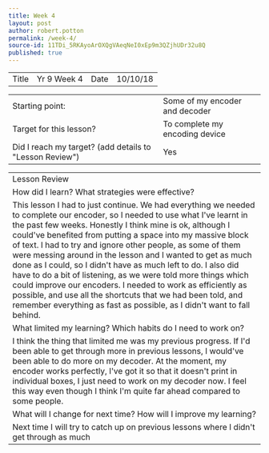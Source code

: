```yaml
---
title: Week 4
layout: post
author: robert.potton
permalink: /week-4/
source-id: 11TDi_5RKAyoArOXQgVAeqNeI0xEp9m3QZjhUDr32u8Q
published: true
---
```

<table>
  <tr>
    <td>Title</td>
    <td>Yr 9 Week 4</td>
    <td>Date</td>
    <td>10/10/18</td>
  </tr>
</table>


<table>
  <tr>
    <td>Starting point:</td>
    <td>Some of my encoder and decoder</td>
  </tr>
  <tr>
    <td>Target for this lesson?</td>
    <td>To complete my encoding device</td>
  </tr>
  <tr>
    <td>Did I reach my target?
(add details to "Lesson Review")</td>
    <td>Yes </td>
  </tr>
</table>


<table>
  <tr>
    <td>Lesson Review</td>
  </tr>
  <tr>
    <td>How did I learn? What strategies were effective?</td>
  </tr>
  <tr>
    <td>
This lesson I had to just continue. We had everything we needed to complete our encoder, so I needed to use what I've learnt in the past few weeks. Honestly I think mine is ok, although I could've benefited from putting a space into my massive block of text. I had to try and ignore other people, as some of them were messing around in the lesson and I wanted to get as much done as I could, so I didn't have as much left to do. I also did have to do a bit of listening, as we were told more things which could improve our encoders. I needed to work as efficiently as possible, and use all the shortcuts that we had been told, and remember everything as fast as possible, as I didn't want to fall behind.</td>
  </tr>
  <tr>
    <td>What limited my learning? Which habits do I need to work on?</td>
  </tr>
  <tr>
    <td>I think the thing that limited me was my previous progress. If I'd been able to get through more in previous lessons, I would've been able to do more on my decoder. At the moment, my encoder works perfectly, I've got it so that it doesn't print in individual boxes, I just need to work on my decoder now. I feel this way even though I think I'm quite far ahead compared to some people.</td>
  </tr>
  <tr>
    <td>What will I change for next time? How will I improve my learning?</td>
  </tr>
  <tr>
    <td>Next time I will try to catch up on previous lessons where I didn't get through as much</td>
  </tr>
</table>


